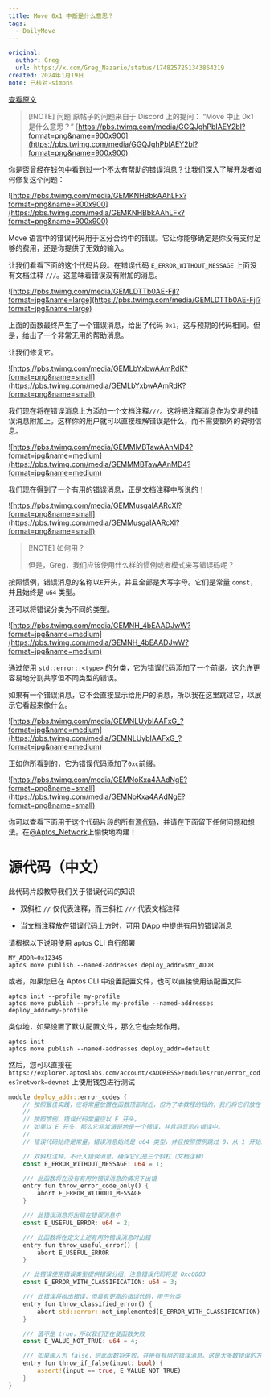 ```yaml
---
title: Move 0x1 中断是什么意思？
tags:
  - DailyMove
---
```

```yaml
original: 
  author: Greg
  url: https://x.com/Greg_Nazario/status/1748257251343864219
created: 2024年1月19日
note: 已核对-simons
```

[查看原文](https://x.com/Greg_Nazario/status/1748257251343864219)

>[!NOTE] 问题
>原帖子的问题来自于 Discord 上的提问：
>“Move 中止 0x1 是什么意思？”
>[https://pbs.twimg.com/media/GGQJghPbIAEY2bl?format=png&name=900x900](https://pbs.twimg.com/media/GGQJghPbIAEY2bl?format=png&name=900x900)

你是否曾经在钱包中看到过一个不太有帮助的错误消息？让我们深入了解开发者如何修复这个问题：

![https://pbs.twimg.com/media/GEMKNHBbkAAhLFx?format=png&name=900x900](https://pbs.twimg.com/media/GEMKNHBbkAAhLFx?format=png&name=900x900)

Move 语言中的错误代码用于区分合约中的错误。它让你能够确定是你没有支付足够的费用，还是你提供了无效的输入。

让我们看看下面的这个代码片段。在错误代码 `E_ERROR_WITHOUT_MESSAGE` 上面没有文档注释 `///`。这意味着错误没有附加的消息。

![https://pbs.twimg.com/media/GEMLDTTb0AE-FjI?format=jpg&name=large](https://pbs.twimg.com/media/GEMLDTTb0AE-FjI?format=jpg&name=large)

上面的函数最终产生了一个错误消息，给出了代码 `0x1`，这与预期的代码相同。但是，给出了一个非常无用的帮助消息。

让我们修复它。

![https://pbs.twimg.com/media/GEMLbYxbwAAmRdK?format=png&name=small](https://pbs.twimg.com/media/GEMLbYxbwAAmRdK?format=png&name=small)

我们现在将在错误消息上方添加一个文档注释`///`。这将把注释消息作为交易的错误消息附加上。这样你的用户就可以直接理解错误是什么，而不需要额外的说明信息。

![https://pbs.twimg.com/media/GEMMMBTawAAnMD4?format=jpg&name=medium](https://pbs.twimg.com/media/GEMMMBTawAAnMD4?format=jpg&name=medium)

我们现在得到了一个有用的错误消息，正是文档注释中所说的！

![https://pbs.twimg.com/media/GEMMusgaIAARcXl?format=png&name=small](https://pbs.twimg.com/media/GEMMusgaIAARcXl?format=png&name=small)

>[!NOTE] 如何用？
>
>但是，Greg，我们应该使用什么样的惯例或者模式来写错误码呢？

按照惯例，错误消息的名称以`E`开头，并且全部是大写字母。它们是常量 `const`，并且始终是 `u64` 类型。

还可以将错误分类为不同的类型。

![https://pbs.twimg.com/media/GEMNH_4bEAADJwW?format=jpg&name=medium](https://pbs.twimg.com/media/GEMNH_4bEAADJwW?format=jpg&name=medium)

通过使用 `std::error::<type>` 的分类，它为错误代码添加了一个前缀。这允许更容易地分割共享但不同类型的错误。

如果有一个错误消息，它不会直接显示给用户的消息，所以我在这里跳过它，以展示它看起来像什么。

![https://pbs.twimg.com/media/GEMNLUybIAAFxG_?format=jpg&name=medium](https://pbs.twimg.com/media/GEMNLUybIAAFxG_?format=jpg&name=medium)

正如你所看到的，它为错误代码添加了`0xc`前缀。

![https://pbs.twimg.com/media/GEMNoKxa4AAdNgE?format=png&name=small](https://pbs.twimg.com/media/GEMNoKxa4AAdNgE?format=png&name=small)

你可以查看下面用于这个代码片段的所有[源代码](https://github.com/aptos-labs/daily-move/blob/main/snippets/19-01-2024/sources/error_codes.move)，并请在下面留下任何问题和想法。在[@Aptos_Network](https://twitter.com/Aptos_Network)上愉快地构建！



# 源代码（中文）

此代码片段教导我们关于错误代码的知识

- 双斜杠 `//` 仅代表注释，而三斜杠 `///` 代表文档注释

- 当文档注释放在错误代码上方时，可用 DApp 中提供有用的错误消息

请根据以下说明使用 aptos CLI 自行部署

```
MY_ADDR=0x12345
aptos move publish --named-addresses deploy_addr=$MY_ADDR
```

或者，如果您已在 Aptos CLI 中设置配置文件，也可以直接使用该配置文件

```
aptos init --profile my-profile
aptos move publish --profile my-profile --named-addresses deploy_addr=my-profile
```

类似地，如果设置了默认配置文件，那么它也会起作用。

```
aptos init
aptos move publish --named-addresses deploy_addr=default
```

然后，您可以直接在 `https://explorer.aptoslabs.com/account/<ADDRESS>/modules/run/error_codes?network=devnet` 上使用钱包进行测试

```rust
module deploy_addr::error_codes {
    // 按照最佳实践，应将常量放置在函数顶部附近，但为了本教程的目的，我们将它们放在它们的使用位置旁边。
    //
    // 按照惯例，错误代码常量应以 E 开头。
    // 如果以 E 开头，那么它非常清楚地是一个错误，并且将显示在错误中。
    //
    // 错误代码始终是常量。错误消息始终是 u64 类型，并且按照惯例跳过 0，从 1 开始。请记住，所有错误应该有不同编号。如果它们相同，则错误消息可能会混在一起。

    // 双斜杠注释，不计入错误消息。确保它们是三个斜杠（文档注释）
    const E_ERROR_WITHOUT_MESSAGE: u64 = 1;

    /// 此函数将在没有有用的错误消息的情况下出错
    entry fun throw_error_code_only() {
        abort E_ERROR_WITHOUT_MESSAGE
    }

    /// 此错误消息将出现在错误消息中
    const E_USEFUL_ERROR: u64 = 2;

    /// 此函数将在定义上述有用的错误消息时出错
    entry fun throw_useful_error() {
        abort E_USEFUL_ERROR
    }

    // 此错误使用错误类型提供错误分组，注意错误代码将是 0xc0003
    const E_ERROR_WITH_CLASSIFICATION: u64 = 3;

    /// 此错误将抛出错误，但具有更高的错误代码，用于分类
    entry fun throw_classified_error() {
        abort std::error::not_implemented(E_ERROR_WITH_CLASSIFICATION)
    }

    /// 值不是 true，所以我们正在使函数失败
    const E_VALUE_NOT_TRUE: u64 = 4;

    /// 如果输入为 false，则此函数将失败，并带有有用的错误消息。这是大多数错误的方式
    entry fun throw_if_false(input: bool) {
        assert!(input == true, E_VALUE_NOT_TRUE)
    }
}
```
